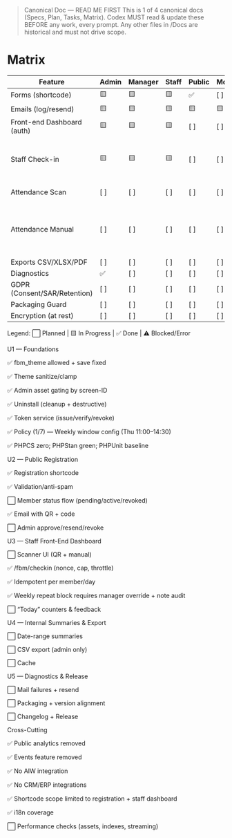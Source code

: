 > Canonical Doc — READ ME FIRST
> This is 1 of 4 canonical docs (Specs, Plan, Tasks, Matrix).
> Codex MUST read & update these BEFORE any work, every prompt.
> Any other files in /Docs are historical and must not drive scope.

# Matrix

| Feature | Admin | Manager | Staff | Public | Mobile | A11y | Security | PHPCS | PHPStan | Unit | Integration | E2E | Docs | Notes |
| --- | --- | --- | --- | --- | --- | --- | --- | --- | --- | --- | --- | --- | --- | --- |
| Forms (shortcode) | 🟨 | 🟨 | 🟨 | ✅ | [ ] | [ ] | ✅ | ✅ | ✅ | ⚠️ | [ ] | [ ] | [ ] | [Tasks](Tasks.md) |
| Emails (log/resend) | 🟨 | 🟨 | 🟨 | 🟨 | 🟨 | 🟨 | 🟨 | ✅ | ✅ | ⚠️ | 🟨 | 🟨 | 🟨 | [Task](Tasks.md#permanent-qr-issuance-in-applicant-email-revoke-regenerate-admin-tool) |
| Front-end Dashboard (auth) | 🟨 | 🟨 | 🟨 | [ ] | [ ] | [ ] | ✅ | ✅ | ✅ | ⚠️ | [ ] | [ ] | [ ] | [Task](Tasks.md#public-dashboard-removal--guards) |
| Staff Check-in | 🟨 | 🟨 | 🟨 | [ ] | [ ] | [ ] | ✅ | ✅ | ✅ | ✅ | [ ] | [ ] | [ ] | [Task](Tasks.md#u3--staff-front-end-dashboard); Final audit 2025-09-17 |
| Attendance Scan | [ ] | [ ] | [ ] | [ ] | [ ] | [ ] | [ ] | ✅ | ✅ | ⚠️ | [ ] | [ ] | [ ] | [Events](Tasks.md#replace-remove-events-references-in-code--db-migrator), [Policy](Tasks.md#rest--ui-updates-for-fixed-window-policy) |
| Attendance Manual | [ ] | [ ] | [ ] | [ ] | [ ] | [ ] | ✅ | ✅ | ✅ | ✅ | [ ] | [ ] | [ ] | [Events](Tasks.md#replace-remove-events-references-in-code--db-migrator), [Policy](Tasks.md#rest--ui-updates-for-fixed-window-policy); Final audit 2025-09-17 |
| Exports CSV/XLSX/PDF | [ ] | [ ] | [ ] | [ ] | [ ] | [ ] | [ ] | ✅ | ✅ | ⚠️ | [ ] | [ ] | [ ] | [Tasks](Tasks.md) |
| Diagnostics | ✅ | [ ] | [ ] | [ ] | [ ] | [ ] | ✅ | ✅ | ✅ | ✅ | [ ] | [ ] | [ ] | [Tasks](Tasks.md) |
| GDPR (Consent/SAR/Retention) | [ ] | [ ] | [ ] | [ ] | [ ] | [ ] | [ ] | ✅ | ✅ | ⚠️ | [ ] | [ ] | [ ] | [Tasks](Tasks.md) |
| Packaging Guard | [ ] | [ ] | [ ] | [ ] | [ ] | [ ] | ✅ | ✅ | ✅ | ✅ | [ ] | [ ] | [Runbook](Runbooks/Release.md) | [Task](Tasks.md#packaging-guard-verification-upgrade-replaces-in-place) |
| Encryption (at rest) | [ ] | [ ] | [ ] | [ ] | [ ] | [ ] | [ ] | ✅ | ✅ | ⚠️ | [ ] | [ ] | [ ] | [Tasks](Tasks.md) |



Legend: ⬜ Planned | 🟨 In Progress | ✅ Done | ⚠️ Blocked/Error

U1 — Foundations

✅ fbm_theme allowed + save fixed

✅ Theme sanitize/clamp

✅ Admin asset gating by screen-ID

✅ Uninstall (cleanup + destructive)

✅ Token service (issue/verify/revoke)

✅ Policy (1/7) — Weekly window config (Thu 11:00–14:30)

✅ PHPCS zero; PHPStan green; PHPUnit baseline

U2 — Public Registration

✅ Registration shortcode

✅ Validation/anti-spam

⬜ Member status flow (pending/active/revoked)

✅ Email with QR + code

⬜ Admin approve/resend/revoke

U3 — Staff Front-End Dashboard

⬜ Scanner UI (QR + manual)

✅ /fbm/checkin (nonce, cap, throttle)

✅ Idempotent per member/day

✅ Weekly repeat block requires manager override + note audit

⬜ “Today” counters & feedback

U4 — Internal Summaries & Export

⬜ Date-range summaries

⬜ CSV export (admin only)

⬜ Cache

U5 — Diagnostics & Release

⬜ Mail failures + resend

⬜ Packaging + version alignment

⬜ Changelog + Release


Cross-Cutting

✅ Public analytics removed

✅ Events feature removed

✅ No AIW integration

✅ No CRM/ERP integrations

✅ Shortcode scope limited to registration + staff dashboard

✅ i18n coverage

⬜ Performance checks (assets, indexes, streaming)

